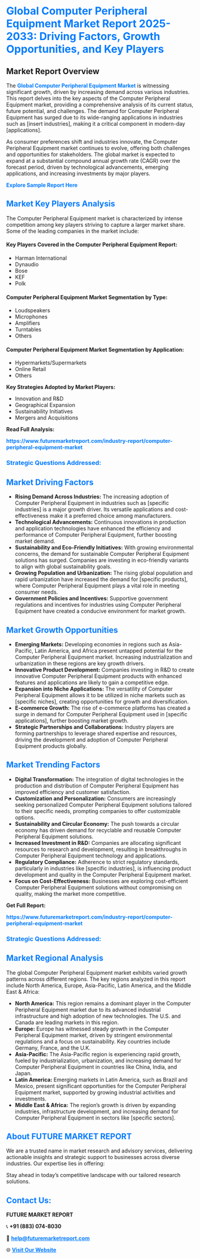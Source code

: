 <h1 style="color: #007BFF;">Global Computer Peripheral Equipment Market Report 2025-2033: Driving Factors, Growth Opportunities, and Key Players</h1>

<section id="overview">
<h2>Market Report Overview</h2>
<p>The <a href="https://www.futuremarketreport.com/industry-report/computer-peripheral-equipment-market" style="color: #007BFF; text-decoration: none;"><strong>Global Computer Peripheral Equipment Market</strong></a> is witnessing significant growth, driven by increasing demand across various industries. This report delves into the key aspects of the Computer Peripheral Equipment market, providing a comprehensive analysis of its current status, future potential, and challenges. The demand for Computer Peripheral Equipment has surged due to its wide-ranging applications in industries such as [insert industries], making it a critical component in modern-day [applications].</p>
<p>As consumer preferences shift and industries innovate, the Computer Peripheral Equipment market continues to evolve, offering both challenges and opportunities for stakeholders. The global market is expected to expand at a substantial compound annual growth rate (CAGR) over the forecast period, driven by technological advancements, emerging applications, and increasing investments by major players.</p>
</section>

<section id="overview">
<p><a href="https://www.futuremarketreport.com/request-sample/reportId=34597" style="color: #007BFF; text-decoration: none;"><strong>Explore Sample Report Here</strong></a></p>
</section>

<section id="key-players">
<h2 style="color: #007BFF;">Market Key Players Analysis</h2>
<p>The Computer Peripheral Equipment market is characterized by intense competition among key players striving to capture a larger market share. Some of the leading companies in the market include:</p>
<h4>Key Players Covered in the Computer Peripheral Equipment Report:</h4>
<ul><li>Harman International</li><li>Dynaudio</li><li>Bose</li><li>KEF</li><li>Polk</li></ul>
<h4>Computer Peripheral Equipment Market Segmentation by Type:</h4>
<ul><li>Loudspeakers</li><li>Microphones</li><li>Amplifiers</li><li>Turntables</li><li>Others</li></ul>

<h4>Computer Peripheral Equipment Market Segmentation by Application:</h4>
<ul><li>Hypermarkets/Supermarkets</li><li>Online Retail</li><li>Others</li></ul>
<p><strong>Key Strategies Adopted by Market Players:</strong></p>
<ul>
<li>Innovation and R&D</li>
<li>Geographical Expansion</li>
<li>Sustainability Initiatives</li>
<li>Mergers and Acquisitions</li>
</ul>
</section>

<section>
<p><strong>Read Full Analysis: </strong></p><a href="https://www.futuremarketreport.com/industry-report/computer-peripheral-equipment-market" style="color: #007BFF; text-decoration: none;"><strong>https://www.futuremarketreport.com/industry-report/computer-peripheral-equipment-market</strong></a>
<h3 style="color: #007BFF;">Strategic Questions Addressed:</h3>
</section>

<section id="driving-factors">
<h2 style="color: #007BFF;">Market Driving Factors</h2>
<ul>
<li><strong>Rising Demand Across Industries:</strong> The increasing adoption of Computer Peripheral Equipment in industries such as [specific industries] is a major growth driver. Its versatile applications and cost-effectiveness make it a preferred choice among manufacturers.</li>
<li><strong>Technological Advancements:</strong> Continuous innovations in production and application technologies have enhanced the efficiency and performance of Computer Peripheral Equipment, further boosting market demand.</li>
<li><strong>Sustainability and Eco-Friendly Initiatives:</strong> With growing environmental concerns, the demand for sustainable Computer Peripheral Equipment solutions has surged. Companies are investing in eco-friendly variants to align with global sustainability goals.</li>
<li><strong>Growing Population and Urbanization:</strong> The rising global population and rapid urbanization have increased the demand for [specific products], where Computer Peripheral Equipment plays a vital role in meeting consumer needs.</li>
<li><strong>Government Policies and Incentives:</strong> Supportive government regulations and incentives for industries using Computer Peripheral Equipment have created a conducive environment for market growth.</li>
</ul>
</section>

<section id="growth-opportunities">
<h2 style="color: #007BFF;">Market Growth Opportunities</h2>
<ul>
<li><strong>Emerging Markets:</strong> Developing economies in regions such as Asia-Pacific, Latin America, and Africa present untapped potential for the Computer Peripheral Equipment market. Increasing industrialization and urbanization in these regions are key growth drivers.</li>
<li><strong>Innovative Product Development:</strong> Companies investing in R&D to create innovative Computer Peripheral Equipment products with enhanced features and applications are likely to gain a competitive edge.</li>
<li><strong>Expansion into Niche Applications:</strong> The versatility of Computer Peripheral Equipment allows it to be utilized in niche markets such as [specific niches], creating opportunities for growth and diversification.</li>
<li><strong>E-commerce Growth:</strong> The rise of e-commerce platforms has created a surge in demand for Computer Peripheral Equipment used in [specific applications], further boosting market growth.</li>
<li><strong>Strategic Partnerships and Collaborations:</strong> Industry players are forming partnerships to leverage shared expertise and resources, driving the development and adoption of Computer Peripheral Equipment products globally.</li>
</ul>
</section>

<section id="trending-factors">
<h2 style="color: #007BFF;">Market Trending Factors</h2>
<ul>
<li><strong>Digital Transformation:</strong> The integration of digital technologies in the production and distribution of Computer Peripheral Equipment has improved efficiency and customer satisfaction.</li>
<li><strong>Customization and Personalization:</strong> Consumers are increasingly seeking personalized Computer Peripheral Equipment solutions tailored to their specific needs, prompting companies to offer customizable options.</li>
<li><strong>Sustainability and Circular Economy:</strong> The push towards a circular economy has driven demand for recyclable and reusable Computer Peripheral Equipment solutions.</li>
<li><strong>Increased Investment in R&D:</strong> Companies are allocating significant resources to research and development, resulting in breakthroughs in Computer Peripheral Equipment technology and applications.</li>
<li><strong>Regulatory Compliance:</strong> Adherence to strict regulatory standards, particularly in industries like [specific industries], is influencing product development and quality in the Computer Peripheral Equipment market.</li>
<li><strong>Focus on Cost-Effectiveness:</strong> Businesses are exploring cost-efficient Computer Peripheral Equipment solutions without compromising on quality, making the market more competitive.</li>
</ul>
</section>

<section>
<p><strong>Get Full Report: </strong></p><a href="https://www.futuremarketreport.com/industry-report/computer-peripheral-equipment-market" style="color: #007BFF; text-decoration: none;"><strong>https://www.futuremarketreport.com/industry-report/computer-peripheral-equipment-market</strong></a>
<h3 style="color: #007BFF;">Strategic Questions Addressed:</h3>
</section>


<section id="regional-analysis">
<h2 style="color: #007BFF;">Market Regional Analysis</h2>
<p>The global Computer Peripheral Equipment market exhibits varied growth patterns across different regions. The key regions analyzed in this report include North America, Europe, Asia-Pacific, Latin America, and the Middle East & Africa:</p>
<ul>
<li><strong>North America:</strong> This region remains a dominant player in the Computer Peripheral Equipment market due to its advanced industrial infrastructure and high adoption of new technologies. The U.S. and Canada are leading markets in this region.</li>
<li><strong>Europe:</strong> Europe has witnessed steady growth in the Computer Peripheral Equipment market, driven by stringent environmental regulations and a focus on sustainability. Key countries include Germany, France, and the U.K.</li>
<li><strong>Asia-Pacific:</strong> The Asia-Pacific region is experiencing rapid growth, fueled by industrialization, urbanization, and increasing demand for Computer Peripheral Equipment in countries like China, India, and Japan.</li>
<li><strong>Latin America:</strong> Emerging markets in Latin America, such as Brazil and Mexico, present significant opportunities for the Computer Peripheral Equipment market, supported by growing industrial activities and investments.</li>
<li><strong>Middle East & Africa:</strong> The region’s growth is driven by expanding industries, infrastructure development, and increasing demand for Computer Peripheral Equipment in sectors like [specific sectors].</li>
</ul>
</section>

<footer>
<h2 style="color: #007BFF;">About FUTURE MARKET REPORT</h2>
<p>We are a trusted name in market research and advisory services, delivering actionable insights and strategic support to businesses across diverse industries. Our expertise lies in offering:</p>

<p>Stay ahead in today’s competitive landscape with our tailored research solutions.</p>

<h2 style="color: #007BFF;">Contact Us:</h2>
<p><strong>FUTURE MARKET REPORT</strong></p>
<p>📞 <strong>+91 (883) 074-8030</strong></p>
<p>📧 <strong><a href="mailto:help@futuremarketreport.com" style="color: #007BFF;">help@futuremarketreport.com</a></strong></p>
<p>🌐 <strong><a href="https://www.futuremarketreport.com/" style="color: #007BFF;">Visit Our Website</a></strong></p>
</footer>